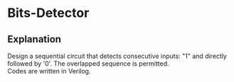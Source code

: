 # Bits-Detector

## Explanation

Design a sequential circuit that detects consecutive inputs: "1" and directly followed by '0'. The overlapped sequence is permitted.  
Codes are written in Verilog.
